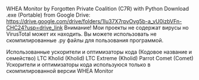 WHEA Monitor by Forgotten Private Coalition (C7R) with Python
Download .exe (Portable) from Google Drive: https://drive.google.com/drive/folders/1Iu37X7rpvOvg5b-a_vU0izbVFn-CHC24?usp=drive_link
Внимание! Мои проекты не содержат вирусы но VirusTotal может их находить. Вы можете использовать не скомпилированные .py файлы для пользования программой.

Использованные ускорители и оптимизаторы кода (Кодовое название и семейство)
LTC Kholid (Kholid)
LTC Extreme (Kholid)
Parrot Comet (Comet)
Ускорители и оптимизаторы кода используюся только в скомпилированной версии WHEA Monitor

